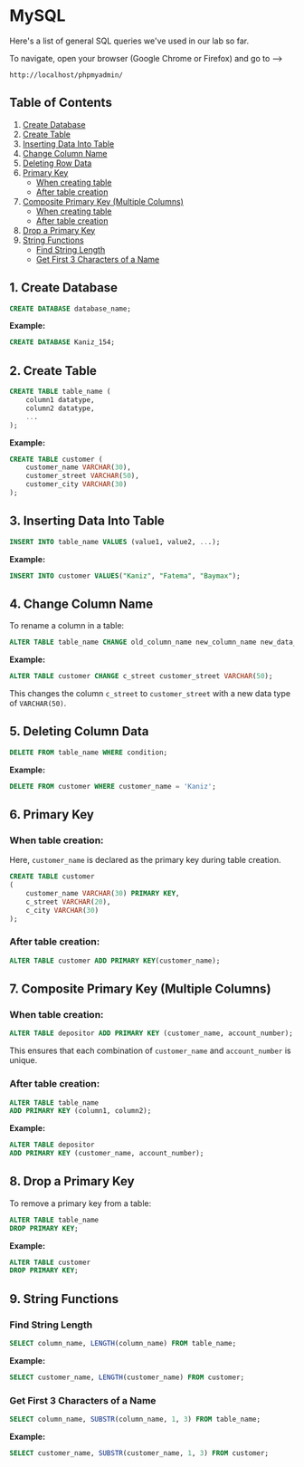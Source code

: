 #  MySQL  
Here's a list of general SQL queries we've used in our lab so far.

To navigate, open your browser (Google Chrome or Firefox) and go to -->
```
http://localhost/phpmyadmin/
```

## Table of Contents

1. [Create Database](#1-create-database)  
2. [Create Table](#2-create-table)  
3. [Inserting Data Into Table](#3-inserting-data-into-table)  
4. [Change Column Name](#4-change-column-name)  
5. [Deleting Row Data](#5-deleting-row-data)  
6. [Primary Key](#6-primary-key)  
   - [When creating table](#when-creating-table)  
   - [After table creation](#after-table-creation)  
7. [Composite Primary Key (Multiple Columns)](#7-composite-primary-key-multiple-columns)  
   - [When creating table](#when-creating-table-1)  
   - [After table creation](#after-table-creation-1)  
8. [Drop a Primary Key](#8-drop-a-primary-key)  
9. [String Functions](#9-string-functions)  
   - [Find String Length](#find-string-length)  
   - [Get First 3 Characters of a Name](#get-first-3-characters-of-a-name)  

## 1. Create Database
```sql
CREATE DATABASE database_name;
```
**Example:**
```sql
CREATE DATABASE Kaniz_154;
```
## 2. Create Table
```sql
CREATE TABLE table_name (
    column1 datatype,
    column2 datatype,
    ...
);

```
**Example:**
```sql
CREATE TABLE customer (
    customer_name VARCHAR(30),
    customer_street VARCHAR(50),
    customer_city VARCHAR(30)
);
```
## 3. Inserting Data Into Table
```sql
INSERT INTO table_name VALUES (value1, value2, ...);
```
**Example:**
```sql
INSERT INTO customer VALUES("Kaniz", "Fatema", "Baymax");
```
## 4. Change Column Name
To rename a column in a table:

```sql
ALTER TABLE table_name CHANGE old_column_name new_column_name new_data_type;
```
**Example:**
```sql
ALTER TABLE customer CHANGE c_street customer_street VARCHAR(50);
```
This changes the column `c_street` to `customer_street` with a new data type of `VARCHAR(50)`.

## 5. Deleting Column Data

```sql
DELETE FROM table_name WHERE condition;
```
**Example:**
```sql
DELETE FROM customer WHERE customer_name = 'Kaniz';
```

## 6. Primary Key 
### When table creation:
Here, `customer_name` is declared as the primary key during table creation.
```sql
CREATE TABLE customer 
(
    customer_name VARCHAR(30) PRIMARY KEY,
    c_street VARCHAR(20),
    c_city VARCHAR(30)
);

```
###  After table creation:
```sql
ALTER TABLE customer ADD PRIMARY KEY(customer_name);
```

## 7. Composite Primary Key (Multiple Columns) 
### When table creation:
```sql
ALTER TABLE depositor ADD PRIMARY KEY (customer_name, account_number);
```
This ensures that each combination of `customer_name` and `account_number` is unique.

###  After table creation:
```sql
ALTER TABLE table_name
ADD PRIMARY KEY (column1, column2);
```
**Example:**
```sql
ALTER TABLE depositor
ADD PRIMARY KEY (customer_name, account_number);
```
## 8. Drop a Primary Key
To remove a primary key from a table:
```sql
ALTER TABLE table_name 
DROP PRIMARY KEY;
```
**Example:**
```sql
ALTER TABLE customer 
DROP PRIMARY KEY;
```
## 9. String Functions
###  Find String Length
```sql
SELECT column_name, LENGTH(column_name) FROM table_name;
```
**Example:**
```sql
SELECT customer_name, LENGTH(customer_name) FROM customer;
```
###  Get First 3 Characters of a Name
```sql
SELECT column_name, SUBSTR(column_name, 1, 3) FROM table_name;
```
**Example:**
```sql
SELECT customer_name, SUBSTR(customer_name, 1, 3) FROM customer;
```